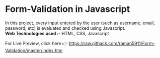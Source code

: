 # Form-Validation in Javascript
In this project, every input entered by the user (such as username, email, password, etc) is evaluated and checked using Javascript.\
<b> Web Technologies used :- </b> HTML, CSS, Javascript

For Live Preview, click here :point_right: https://raw.githack.com/raman5911/Form-Validation/master/index.htm
